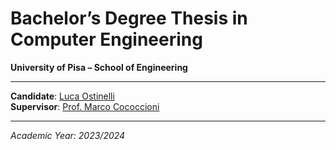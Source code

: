 # Bachelor’s Degree Thesis in Computer Engineering

**University of Pisa – School of Engineering**

---

**Candidate**: [Luca Ostinelli](http://lucaosti.github.io)  
**Supervisor**: [Prof. Marco Cococcioni](http://docenti.ing.unipi.it/m.cococcioni/)

---

*Academic Year: 2023/2024*
